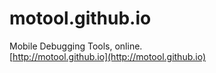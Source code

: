# motool.github.io

Mobile Debugging Tools, online.  
[http://motool.github.io](http://motool.github.io)
